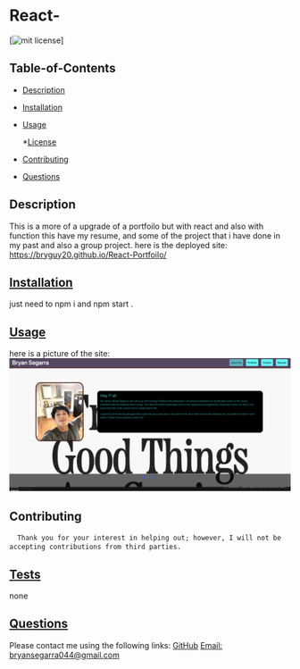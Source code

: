 # React-
[![mit license](https://img.shields.io/badge/License-mit-blue.svg)]

  ## Table-of-Contents
  * [Description](#description)
  * [Installation](#installation)
  * [Usage](#usage)
  
    *[License](#license)
    
  * [Contributing](#contributing)
  * [Questions](#questions)
  
  ## Description
  This is a more of a upgrade of a portfoilo but with react and also with function this have my resume, and some of the project that i have done in my past and also a group project.
  here is the deployed site: https://bryguy20.github.io/React-Portfoilo/

  ## [Installation](#table-of-contents)
  just need to npm i and npm start .

  ## [Usage](#table-of-contents)
  here is a picture of the site:
   ![SCREENSHOT](./asset/screenshot1.png)
  ## Contributing
   
      Thank you for your interest in helping out; however, I will not be accepting contributions from third parties.
      
  ## [Tests](#table-of-contents)
  none

  ##  [Questions](#table-of-contents)
  Please contact me using the following links:
  [GitHub](https://github.com/bryguy20)
  [Email: bryansegarra044@gmail.com](mailto:bryansegarra044@gmail.com)
